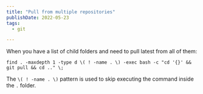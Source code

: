 ```yaml
---
title: "Pull from multiple repositories"
publishDate: 2022-05-23
tags:
  - git

---
```


When you have a list of child folders and need to pull latest from all of them:

```shell
find . -maxdepth 1 -type d \( ! -name . \) -exec bash -c "cd '{}' && git pull && cd .." \;
```

The `\( ! -name . \)` pattern is used to skip executing the command inside the `.` folder.

